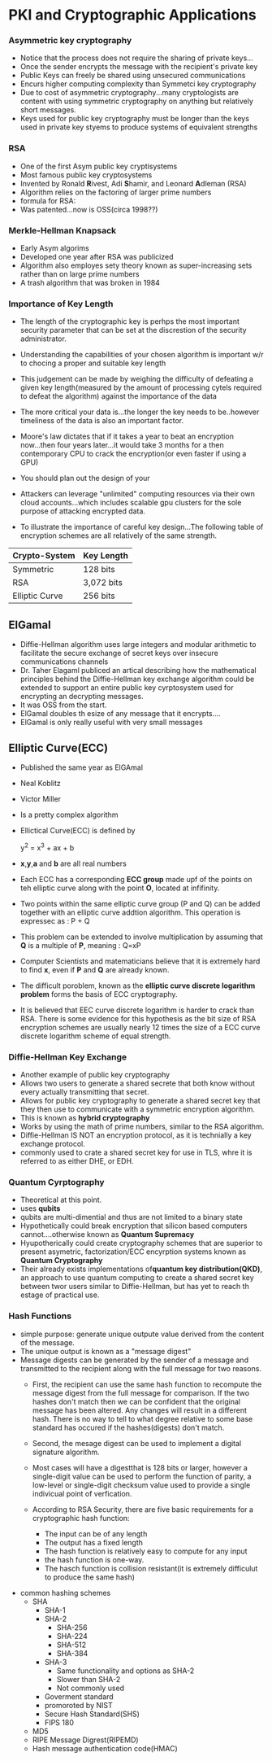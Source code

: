 # PKI and Cryptographic Applications

### Asymmetric key cryptography
* Notice that the process does not require the sharing of private keys...
* Once the sender encrypts the message with the recipient's private key
* Public Keys can freely be shared using unsecured communications
* Encurs higher computing complexity than Symmetci key cryptography
* Due to cost of asymmetric cryptography...many cryptologists are content with using symmetric cryptography on anything but relatively short messages.
* Keys used for public  key cryptography must be longer than the keys used in private key styems to produce systems of equivalent strengths


### RSA
* One of the first  Asym public key cryptisystems
* Most famous public key cryptosystems
* Invented by  Ronald **R**ivest, Adi **S**hamir, and Leonard **A**dleman (RSA)
* Algorithm relies on the factoring of larger prime numbers
* formula for RSA:
* Was patented...now is OSS(circa 1998??)



### Merkle-Hellman Knapsack
* Early Asym algorims
* Developed one year after RSA was publicized
* Algorithm also employes sety theory known as super-increasing sets rather than on large prime numbers
* A trash algorithm that was broken in 1984


### Importance of Key Length
* The length of the cryptographic key is perhps the most important security parameter that can be set at the discrestion of the security administrator.  

*  Understanding the capabilities of your chosen algorithm is important w/r to chocing a proper and suitable key length
*  This judgement can be made by weighing the difficulty of defeating a given key length(measured by the amount of processing cytels required to defeat the algorithm) against the importance of the data
*  The more critical your data is...the longer the key needs to be..however timeliness of the data is also an important factor.
*  Moore's law dictates that if it takes a year to beat an encryption now...then four years later...it would take 3 months for a then contemporary CPU to crack the encryption(or even faster if using a GPU)
*  You should plan out the design of your 
*  Attackers can leverage "unlimited" computing resources via their own cloud accounts...which includes scalable gpu clusters for the sole purpose of attacking encrypted data.
* To illustrate the importance of careful key design...The following table of encryption schemes are all relatively of the same strength.

| Crypto-System  | Key Length |
|----------------|------------|
| Symmetric      | 128 bits   |
| RSA            | 3,072 bits |
| Elliptic Curve | 256 bits   |


## ElGamal
* Diffie-Hellman algorithm uses large integers and modular arithmetic to facilitate the secure exchange of secret keys over insecure communications channels
* Dr. Taher Elagaml publiced an artical describing how the mathematical principles behind the Diffie-Hellman key exchange algorithm could be extended to support an entire public key cyrptosystem used for encrypting an decrypting messages.
* It was OSS from the start.
* ElGamal  doubles th esize of any message that it encrypts....
* ElGamal is only really useful with very small messages


## Elliptic Curve(ECC)
* Published the same year as ElGAmal
* Neal Koblitz
* Victor Miller
* Is a pretty complex algorithm
* Ellictical Curve(ECC) is defined by
    <div class="aside">
        y<sup>2</sup> = x<sup>3</sup> + ax + b
    </div>
*   **x**,**y**,**a** and **b** are all real numbers
*   Each ECC has a corresponding **ECC group** made upf of the points on teh elliptic curve along with the point **O**, located at infifinity.
*   Two points within the same elliptic curve group (P and Q) can be added together with an elliptic curve addtion algorithm.  This operation is expressec as :
    P + Q

* This problem can be extended to involve multiplication by assuming that **Q** is a multiple of **P**, meaning :
    Q=xP

* Computer Scientists and matematicians believe that it is extremely hard to find **x**, even if **P** and **Q** are already known.
* The difficult poroblem, known as the **elliptic curve discrete logarithm problem** forms the basis of ECC cryptography.
* It is believed that EEC curve discrete logarithm is harder to crack than RSA.  There is some evidence for this hypothesis as the bit size of RSA encryption schemes are usually nearly 12 times the size of a ECC curve discrete logarithm scheme of equal strength.


### Diffie-Hellman Key Exchange
*   Another example of public key cryptography
*   Allows two users to generate a shared secrete that both know without every actually transmitting that secret.
*   Allows for public key cryptography to generate a shared secret key that they then use to communicate with a symmetric encryption algorithm.
*   This is known as **hybrid cryptography**
*   Works by using the math of prime numbers, similar to the RSA algorithm.
*   Diffie-Hellman IS NOT an encryption protocol, as it is technially a key exchange protocol.
*   commonly used to crate a shared secret key for use in TLS, whre it is referred to as either DHE, or EDH.


### Quantum Cyrptography
*   Theoretical at this point.
*   uses **qubits**
*   qubits are multi-dimential and thus are not limited to a binary state
*   Hypothetically could break encryption that silicon based computers cannot....otherwise known as **Quantum Supremacy**
*   Hyupotherically could create cryptography schemes that are superior to present asymetric, factorization/ECC encyrption systems known as **Quantum Cryptography**
*   Their already exists implementations of**quantum key distribution(QKD)**, an approach to use quantum computing to create a shared secret key between twor users similar to Diffie-Hellman, but has yet to reach th estage of practical use. 


### Hash Functions
* simple purpose: generate unique outpute value derived from the content of the message.
* The unique output is known as a "message digest"
* Message digests can be generated by the sender of a message and transmitted to the recipient along with the full message for two reasons.
  - First, the recipient can use the same hash function to recompute the message digest from the full message for comparison.  If the two hashes don't match then we can be confident that the original message has been altered.  Any changes will result in a different hash.  There is no way to tell to what degree relative to some base standard has occured if the hashes(digests) don't match.
  - Second, the mesage digest can be used to implement a digital signature algorithm.
  
  - Most cases will have a digestthat is 128 bits or larger, however a single-digit value can be used to perform the function of parity, a low-level or single-digit checksum value used to provide a single indivicual point of verfication.
  - According to RSA Security, there are five basic requirements for a cryptographic  hash function:
    * The input can be of any length
    * The output has a fixed length
    * The hash function is relatively easy to compute for any input
    * the hash function is one-way.
    * The hasch function is collision resistant(it is extremely difficulut to produce the same hash)

-   common hashing schemes
    * SHA
        - SHA-1
        - SHA-2
          * SHA-256
          * SHA-224
          * SHA-512
          * SHA-384 
        - SHA-3
          * Same functionality and options as SHA-2
          * Slower than SHA-2
          * Not commonly used 
        - Goverment standard
        - promoroted by NIST
        - Secure Hash Standard(SHS)
        - FIPS 180
    * MD5
    * RIPE Message Digrest(RIPEMD)
    * Hash message authentication code(HMAC)


